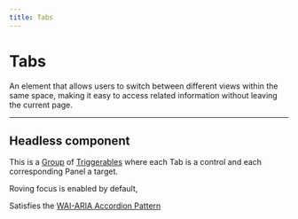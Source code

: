 ```yaml
---
title: Tabs
---
```


<script lang="ts">
  import Demo from "$components/Demo.svelte";
</script>

# Tabs

An element that allows users to switch between different views within the same space, making it easy to access related information without leaving the current page.

<Demo file="./componentDemo.svelte" value="result" />

---

## Headless component

This is a [Group](/mixins/group) of [Triggerables](/mixins/triggerable) where each Tab is a control and each corresponding Panel a target.

Roving focus is enabled by default,

Satisfies the [WAI-ARIA Accordion Pattern](https://www.w3.org/WAI/ARIA/apg/patterns/accordion/)